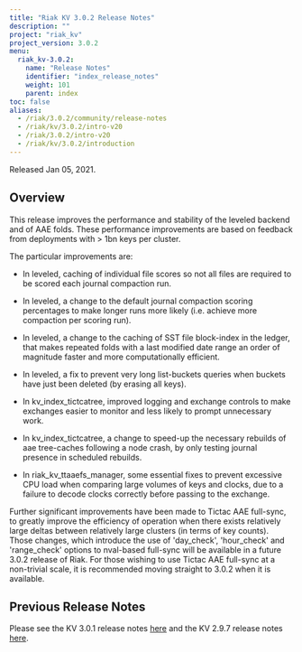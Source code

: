 ```yaml
---
title: "Riak KV 3.0.2 Release Notes"
description: ""
project: "riak_kv"
project_version: 3.0.2
menu:
  riak_kv-3.0.2:
    name: "Release Notes"
    identifier: "index_release_notes"
    weight: 101
    parent: index
toc: false
aliases:
  - /riak/3.0.2/community/release-notes
  - /riak/kv/3.0.2/intro-v20
  - /riak/3.0.2/intro-v20
  - /riak/kv/3.0.2/introduction
---
```


Released Jan 05, 2021.


## Overview

This release improves the performance and stability of the leveled backend and of AAE folds. These performance improvements are based on feedback from deployments with > 1bn keys per cluster.

The particular improvements are:

- In leveled, caching of individual file scores so not all files are required to be scored each journal compaction run.

- In leveled, a change to the default journal compaction scoring percentages to make longer runs more likely (i.e. achieve more compaction per scoring run).

- In leveled, a change to the caching of SST file block-index in the ledger, that makes repeated folds with a last modified date range an order of magnitude faster and more computationally efficient.

- In leveled, a fix to prevent very long list-buckets queries when buckets have just been deleted (by erasing all keys).

- In kv_index_tictcatree, improved logging and exchange controls to make exchanges easier to monitor and less likely to prompt unnecessary work.

- In kv_index_tictcatree, a change to speed-up the necessary rebuilds of aae tree-caches following a node crash, by only testing journal presence in scheduled rebuilds.

- In riak_kv_ttaaefs_manager, some essential fixes to prevent excessive CPU load when comparing large volumes of keys and clocks, due to a failure to decode clocks correctly before passing to the exchange.

Further significant improvements have been made to Tictac AAE full-sync, to greatly improve the efficiency of operation when there exists relatively large deltas between relatively large clusters (in terms of key counts). Those changes, which introduce the use of 'day_check', 'hour_check' and 'range_check' options to nval-based full-sync will be available in a future 3.0.2 release of Riak. For those wishing to use Tictac AAE full-sync at a non-trivial scale, it is recommended moving straight to 3.0.2 when it is available.

## Previous Release Notes

Please see the KV 3.0.1 release notes [here]({{<baseurl>}}riak/kv/3.0.1/release-notes/) and the KV 2.9.7 release notes [here]({{<baseurl>}}riak/kv/2.9.7/release-notes/).





